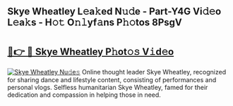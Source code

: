 ## Skye Wheatley L𝚎a𝚔ed N𝚞𝚍e - Part-Y4G Vi𝚍𝚎o L𝚎a𝚔s - H𝚘𝚝 O𝚗𝚕yf𝚊ns P𝚑𝚘tos 8PsgV

# <h2><a href="http://kfem5c.oniu.top/?m=Skye+Wheatley">🔗👉 🔴 Skye Wheatley P𝚑ot𝚘𝚜 V𝚒d𝚎o</a></h2>

[![Skye Wheatley Nu𝚍e𝚜](https://i.imgur.com/0qMVB7G.gif)](http://kfem5c.oniu.top/?m=Skye+Wheatley)
Online thought leader Skye Wheatley, recognized for sharing dance and lifestyle content, consisting of performances and personal vlogs. Selfless humanitarian Skye Wheatley, famed for their dedication and compassion in helping those in need.  
